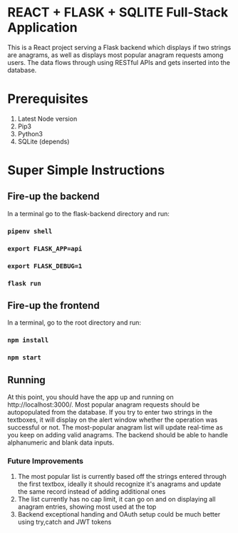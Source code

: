 # REACT + FLASK + SQLITE Full-Stack Application

This is a React project serving a Flask backend which displays if two strings are anagrams, as well as displays most popular anagram requests among users. The data flows through using RESTful APIs and gets inserted into the database.

# Prerequisites

1. Latest Node version
2. Pip3
3. Python3
4. SQLite (depends)

# Super Simple Instructions

## Fire-up the backend

In a terminal go to the flask-backend directory and run:
### `pipenv shell`
### `export FLASK_APP=api`
### `export FLASK_DEBUG=1`
### `flask run`

## Fire-up the frontend

In a terminal, go to the root directory and run:
### `npm install`
### `npm start`

## Running

At this point, you should have the app up and running on http://localhost:3000/. Most popular anagram requests should be autopopulated from the database. If you try to enter two strings in the textboxes, it will display on the alert window whether the operation was successful or not. The most-popular anagram list will update real-time as you keep on adding valid anagrams. The backend should be able to handle alphanumeric and blank data inputs. 

### Future Improvements

1. The most popular list is currently based off the strings entered through the first textbox, ideally it should recognize it's anagrams and update the same record instead of adding additional ones
2. The list currently has no cap limit, it can go on and on displaying all anagram entries, showing most used at the top
3. Backend exceptional handing and OAuth setup could be much better using try,catch and JWT tokens

